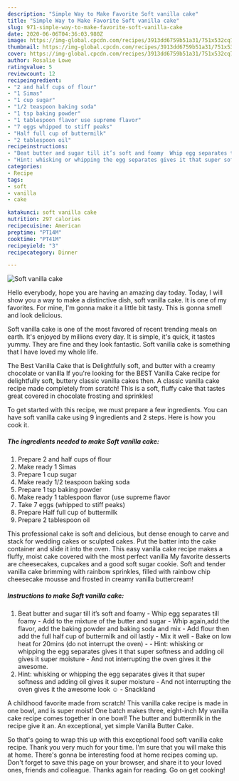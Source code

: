```yaml
---
description: "Simple Way to Make Favorite Soft vanilla cake"
title: "Simple Way to Make Favorite Soft vanilla cake"
slug: 971-simple-way-to-make-favorite-soft-vanilla-cake
date: 2020-06-06T04:36:03.980Z
image: https://img-global.cpcdn.com/recipes/3913dd6759b51a31/751x532cq70/soft-vanilla-cake-recipe-main-photo.jpg
thumbnail: https://img-global.cpcdn.com/recipes/3913dd6759b51a31/751x532cq70/soft-vanilla-cake-recipe-main-photo.jpg
cover: https://img-global.cpcdn.com/recipes/3913dd6759b51a31/751x532cq70/soft-vanilla-cake-recipe-main-photo.jpg
author: Rosalie Lowe
ratingvalue: 5
reviewcount: 12
recipeingredient:
- "2 and half cups of flour"
- "1 Simas"
- "1 cup sugar"
- "1/2 teaspoon baking soda"
- "1 tsp baking powder"
- "1 tablespoon flavor use supreme flavor"
- "7 eggs whipped to stiff peaks"
- "Half full cup of buttermilk"
- "2 tablespoon oil"
recipeinstructions:
- "Beat butter and sugar till it’s soft and foamy  Whip egg separates till foamy  Add to the mixture of the butter and sugar  Whip again,add the flavor, add the baking powder and baking soda and mix  Add flour then add the full half cup of buttermilk and oil lastly Mix it well  Bake on low heat for 20mins (do not interrupt the oven)  Hint: whisking or whipping the egg separates gives it that super softness and adding oil gives it super moisture And not interrupting the oven gives it the awesome."
- "Hint: whisking or whipping the egg separates gives it that super softness and adding oil gives it super moisture And not interrupting the oven gives it the awesome look ☺️ Snackland"
categories:
- Recipe
tags:
- soft
- vanilla
- cake

katakunci: soft vanilla cake 
nutrition: 297 calories
recipecuisine: American
preptime: "PT14M"
cooktime: "PT41M"
recipeyield: "3"
recipecategory: Dinner

---
```



![Soft vanilla cake](https://img-global.cpcdn.com/recipes/3913dd6759b51a31/751x532cq70/soft-vanilla-cake-recipe-main-photo.jpg)

Hello everybody, hope you are having an amazing day today. Today, I will show you a way to make a distinctive dish, soft vanilla cake. It is one of my favorites. For mine, I'm gonna make it a little bit tasty. This is gonna smell and look delicious.

Soft vanilla cake is one of the most favored of recent trending meals on earth. It's enjoyed by millions every day. It is simple, it's quick, it tastes yummy. They are fine and they look fantastic. Soft vanilla cake is something that I have loved my whole life.

The Best Vanilla Cake that is Delightfully soft, and butter with a creamy chocolate or vanilla If you&#39;re looking for the BEST Vanilla Cake recipe for delightfully soft, buttery classic vanilla cakes then. A classic vanilla cake recipe made completely from scratch! This is a soft, fluffy cake that tastes great covered in chocolate frosting and sprinkles!


To get started with this recipe, we must prepare a few ingredients. You can have soft vanilla cake using 9 ingredients and 2 steps. Here is how you cook it.

<!--inarticleads1-->

##### The ingredients needed to make Soft vanilla cake:

1. Prepare 2 and half cups of flour
1. Make ready 1 Simas
1. Prepare 1 cup sugar
1. Make ready 1/2 teaspoon baking soda
1. Prepare 1 tsp baking powder
1. Make ready 1 tablespoon flavor (use supreme flavor
1. Take 7 eggs (whipped to stiff peaks)
1. Prepare Half full cup of buttermilk
1. Prepare 2 tablespoon oil


This professional cake is soft and delicious, but dense enough to carve and stack for wedding cakes or sculpted cakes. Put the batter into the cake container and slide it into the oven. This easy vanilla cake recipe makes a fluffy, moist cake covered with the most perfect vanilla My favorite desserts are cheesecakes, cupcakes and a good soft sugar cookie. Soft and tender vanilla cake brimming with rainbow sprinkles, filled with rainbow chip cheesecake mousse and frosted in creamy vanilla buttercream! 

<!--inarticleads2-->

##### Instructions to make Soft vanilla cake:

1. Beat butter and sugar till it’s soft and foamy  - Whip egg separates till foamy  - Add to the mixture of the butter and sugar  - Whip again,add the flavor, add the baking powder and baking soda and mix  - Add flour then add the full half cup of buttermilk and oil lastly - Mix it well  - Bake on low heat for 20mins (do not interrupt the oven) -  - Hint: whisking or whipping the egg separates gives it that super softness and adding oil gives it super moisture - And not interrupting the oven gives it the awesome.
1. Hint: whisking or whipping the egg separates gives it that super softness and adding oil gives it super moisture - And not interrupting the oven gives it the awesome look ☺️ - Snackland


A childhood favorite made from scratch! This vanilla cake recipe is made in one bowl, and is super moist! One batch makes three, eight-inch My vanilla cake recipe comes together in one bowl! The butter and buttermilk in the recipe give it an. An exceptional, yet simple Vanilla Butter Cake. 

So that's going to wrap this up with this exceptional food soft vanilla cake recipe. Thank you very much for your time. I'm sure that you will make this at home. There's gonna be interesting food at home recipes coming up. Don't forget to save this page on your browser, and share it to your loved ones, friends and colleague. Thanks again for reading. Go on get cooking!
